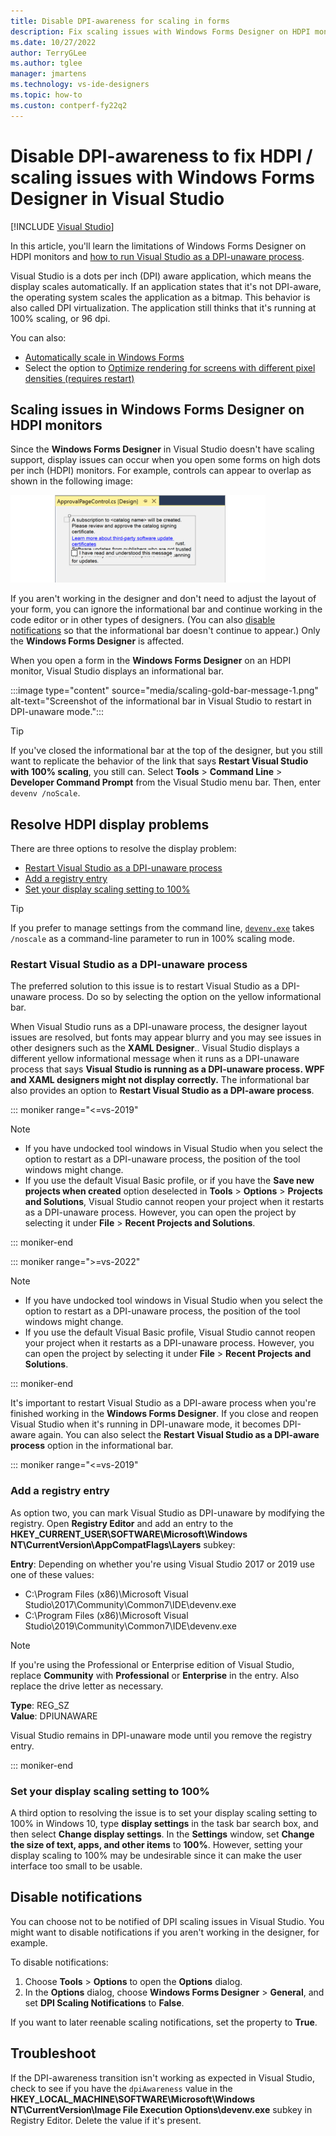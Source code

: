 ```yaml
---
title: Disable DPI-awareness for scaling in forms
description: Fix scaling issues with Windows Forms Designer on HDPI monitors.
ms.date: 10/27/2022
author: TerryGLee
ms.author: tglee
manager: jmartens
ms.technology: vs-ide-designers
ms.topic: how-to
ms.custon: contperf-fy22q2
---
```

# Disable DPI-awareness to fix HDPI / scaling issues with Windows Forms Designer in Visual Studio

 [!INCLUDE [Visual Studio](~/includes/applies-to-version/vs-windows-only.md)]

In this article, you'll learn the limitations of Windows Forms Designer on HDPI monitors and [how to run Visual Studio as a DPI-unaware process](#resolve-hdpi-display-problems).

Visual Studio is a dots per inch (DPI) aware application, which means the display scales automatically. If an application states that it's not DPI-aware, the operating system scales the application as a bitmap. This behavior is also called DPI virtualization. The application still thinks that it's running at 100% scaling, or 96 dpi.

You can also:
+ [Automatically scale in Windows Forms](/dotnet/framework/winforms/automatic-scaling-in-windows-forms)
+ Select the option to [Optimize rendering for screens with different pixel densities (requires restart)](../ide/reference/general-environment-options-dialog-box.md#visual-experience)

## Scaling issues in Windows Forms Designer on HDPI monitors

Since the **Windows Forms Designer** in Visual Studio doesn't have scaling support, display issues can occur when you open some forms on high dots per inch (HDPI) monitors. For example, controls can appear to overlap as shown in the following image:

![Windows Forms Designer on HDPI monitor](./media/win-forms-designer-hdpi-1.gif)

If you aren't working in the designer and don't need to adjust the layout of your form, you can ignore the informational bar and continue working in the code editor or in other types of designers. (You can also [disable notifications](#disable-notifications) so that the informational bar doesn't continue to appear.) Only the **Windows Forms Designer** is affected.

When you open a form in the **Windows Forms Designer** on an HDPI monitor, Visual Studio displays an informational bar.

:::image type="content" source="media/scaling-gold-bar-message-1.png" alt-text="Screenshot of the informational bar in Visual Studio to restart in DPI-unaware mode.":::

> [!TIP]
> If you've closed the informational bar at the top of the designer, but you still want to replicate the behavior of the link that says **Restart Visual Studio with 100% scaling**, you still can. Select **Tools** > **Command Line** > **Developer Command Prompt** from the Visual Studio menu bar. Then, enter `devenv /noScale`.

## Resolve HDPI display problems

There are three options to resolve the display problem:

- [Restart Visual Studio as a DPI-unaware process](#restart-visual-studio-as-a-dpi-unaware-process)
- [Add a registry entry](#add-a-registry-entry)
- [Set your display scaling setting to 100%](#set-your-display-scaling-setting-to-100)

> [!TIP]
> If you prefer to manage settings from the command line, [`devenv.exe`](../ide/reference/devenv-command-line-switches.md) takes `/noscale` as a command-line parameter to run in 100% scaling mode.

### Restart Visual Studio as a DPI-unaware process

The preferred solution to this issue is to restart Visual Studio as a DPI-unaware process. Do so by selecting the option on the yellow informational bar.

When Visual Studio runs as a DPI-unaware process, the designer layout issues are resolved, but fonts may appear blurry and you may see issues in other designers such as the **XAML Designer**.. Visual Studio displays a different yellow informational message when it runs as a DPI-unaware process that says **Visual Studio is running as a DPI-unaware process. WPF and XAML designers might not display correctly.** The informational bar also provides an option to **Restart Visual Studio as a DPI-aware process**.

::: moniker range="<=vs-2019"

> [!NOTE]
> - If you have undocked tool windows in Visual Studio when you select the option to restart as a DPI-unaware process, the position of the tool windows might change.
> - If you use the default Visual Basic profile, or if you have the **Save new projects when created** option deselected in **Tools** > **Options** > **Projects and Solutions**, Visual Studio cannot reopen your project when it restarts as a DPI-unaware process. However, you can open the project by selecting it under **File** > **Recent Projects and Solutions**.

::: moniker-end

::: moniker range=">=vs-2022"

> [!NOTE]
> - If you have undocked tool windows in Visual Studio when you select the option to restart as a DPI-unaware process, the position of the tool windows might change.
> - If you use the default Visual Basic profile, Visual Studio cannot reopen your project when it restarts as a DPI-unaware process. However, you can open the project by selecting it under **File** > **Recent Projects and Solutions**.

::: moniker-end

It's important to restart Visual Studio as a DPI-aware process when you're finished working in the **Windows Forms Designer**. If you close and reopen Visual Studio when it's running in DPI-unaware mode, it becomes DPI-aware again. You can also select the **Restart Visual Studio as a DPI-aware process** option in the informational bar.

::: moniker range="<=vs-2019"

### Add a registry entry

As option two, you can mark Visual Studio as DPI-unaware by modifying the registry. Open **Registry Editor** and add an entry to the **HKEY_CURRENT_USER\SOFTWARE\Microsoft\Windows NT\CurrentVersion\AppCompatFlags\Layers** subkey:

**Entry**: Depending on whether you're using Visual Studio 2017 or 2019 use one of these values:

- C:\Program Files (x86)\Microsoft Visual Studio\2017\Community\Common7\IDE\devenv.exe
- C:\Program Files (x86)\Microsoft Visual Studio\2019\Community\Common7\IDE\devenv.exe
<!-- - C:\Program Files\Microsoft Visual Studio\2022\Community\Common7\IDE\devenv.exe -->

> [!NOTE]
> If you're using the Professional or Enterprise edition of Visual Studio, replace **Community** with **Professional** or **Enterprise** in the entry. Also replace the drive letter as necessary.

**Type**: REG_SZ <br>
**Value**: DPIUNAWARE

Visual Studio remains in DPI-unaware mode until you remove the registry entry.

::: moniker-end

### Set your display scaling setting to 100%

A third option to resolving the issue is to set your display scaling setting to 100% in Windows 10, type **display settings** in the task bar search box, and then select **Change display settings**. In the **Settings** window, set **Change the size of text, apps, and other items** to **100%**.  However, setting your display scaling to 100% may be undesirable since it can make the user interface too small to be usable.

## Disable notifications

You can choose not to be notified of DPI scaling issues in Visual Studio. You might want to disable notifications if you aren't working in the designer, for example.

To disable notifications:
1. Choose **Tools** > **Options** to open the **Options** dialog.
2. In the **Options** dialog, choose **Windows Forms Designer** > **General**, and set **DPI Scaling Notifications** to **False**.

If you want to later reenable scaling notifications, set the property to **True**.

## Troubleshoot

If the DPI-awareness transition isn't working as expected in Visual Studio, check to see if you have the `dpiAwareness` value in the **HKEY_LOCAL_MACHINE\SOFTWARE\Microsoft\Windows NT\CurrentVersion\Image File Execution Options\devenv.exe** subkey in Registry Editor. Delete the value if it's present.
